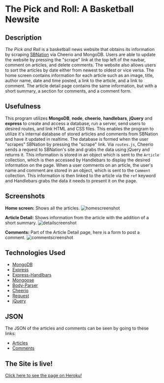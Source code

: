 # The Pick and Roll: A Basketball Newsite

## Description
*The Pick and Roll* is a basketball news website that obtains its information by scraping [SBNation](https://www.sbnation.com/nba-news-basketball) via Cheerio and MongoDB. Users are able to update the website by pressing the "scrape" link at the top left of the navbar, comment on articles, and delete comments. The website also allows users to sort the articles by date either from newest to oldest or vice versa. The home screen contains information for each article such as an image, title, author name, date and time posted, a link to the article, and a link to comment. The article detail page contains the same information, but with a short summary, a section for comments, and a comment form.


## Usefulness
This program utilizes **MongoDB**, **node**, **cheerio**, **handlebars**, **jQuery** and **express** to create and access a database, run a server, send users to desired routes, and link HTML and CSS files. This enables the program to utilize it's internal database of stored articles and comments from SBNation and have it updated in realtime. The database is formed when the user "scrapes" SBNation by pressing the "scrape" link. Via `routes.js`, Cheerio sends a request to SBNation's site and grabs the data using jQuery and returns it. This information is stored in an object which is sent to the `Article` collection, which is then accessed by Handlebars to display the desired information on the page. When a user comments on an article, the user's name and comment are stored in an object, which is sent to the `Comment` collection. This information is then linked to the article via the `ref` keyword and Handlebars grabs the data it needs to present it on the page.


## Screenshots
**Home screen:** Shows all the articles.
![homescreenshot](https://user-images.githubusercontent.com/36168517/44650566-cf6f4100-a99b-11e8-94f0-523c5b82899c.PNG)

**Article Detail:** Shows information from the article with the addition of a short summary.
![detailscreenshot](https://user-images.githubusercontent.com/36168517/44650613-e7df5b80-a99b-11e8-8459-283dc2280fc2.PNG)

**Comments:** Part of the Article Detail page, here is a form to post a comment.
![commentscreenshot](https://user-images.githubusercontent.com/36168517/44650612-e7df5b80-a99b-11e8-801f-809f69ac3141.PNG)


## Technologies Used
- [MongoDB](https://www.mongodb.com/)
- [Express](https://expressjs.com/)
- [Express-Handlbars](https://github.com/ericf/express-handlebars)
- [Mongoose](https://mongoosejs.com/)
- [Body-Parser](https://www.npmjs.com/package/body-parser)
- [Cheerio](https://github.com/cheeriojs/cheerio)
- [Request](https://github.com/request/request)
- [jQuery](https://jquery.com/)


## JSON
The JSON of the articles and comments can be seen by going to these links:
- [Articles](https://marvie-c-solis-news-scraper.herokuapp.com/json-article)
- [Comments](https://marvie-c-solis-news-scraper.herokuapp.com/json-comment)


## The Site is live!
[Click here to see the page on Heroku!](https://marvie-c-solis-news-scraper.herokuapp.com/)
